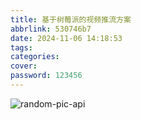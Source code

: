 ```yaml
---
title: 基于树莓派的视频推流方案
abbrlink: 530746b7
date: 2024-11-06 14:18:53
tags:
categories:
cover:
password: 123456
---
```


![random-pic-api](https://cover.dong4j.ink:1024)
